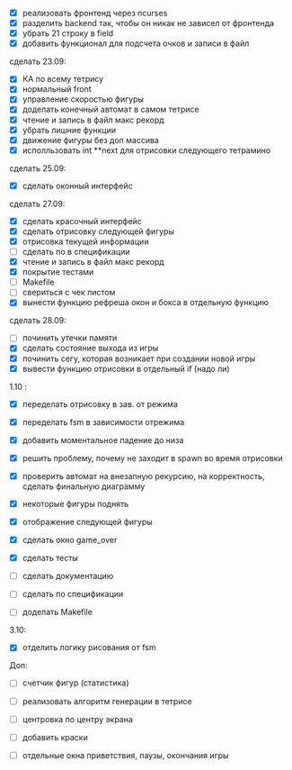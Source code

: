 - [x] реализовать фронтенд через ncurses
- [x] разделить backend так, чтобы он никак не зависел от фронтенда
- [x] убрать 21 строку в field
- [x] добавить функционал для подсчета очков и записи в файл 

сделать 23.09:
- [x] КА по всему тетрису
- [x] нормальный front
- [x] управление скоростью фигуры
- [x] доделать конечный автомат в самом тетрисе
- [x] чтение и запись в файл макс рекорд
- [x] убрать лишние функции
- [x] движение фигуры без доп массива
- [x] исполльзовать int **next для отрисовки следующего тетрамино

сделать 25.09:
- [x] сделать оконный интерфейс

сделать 27.09:
- [x] сделать красочный интерфейс
- [x] сделать отрисовку следующей фигуры
- [x] отрисовка текущей информации
- [ ] сделать по в спецификации
- [x] чтение и запись в файл макс рекорд
- [x] покрытие тестами
- [ ] Makefile
- [ ] свериться с чек листом
- [x] вынести функцию рефреша окон и бокса в отдельную функцию

сделать 28.09:
- [ ] починить утечки памяти
- [x] сделать состояние выхода из игры 
- [x] починить сегу, которая возникает при создании новой игры
- [x] вывести функцию отрисовки в отдельный if (надо ли)

1.10 :
- [x] переделать отрисовку в зав. от режима
- [x] переделать fsm в зависимости отрежима
- [x] добавить моментальное падение до низа 
- [x] решить проблему, почему не заходит в spawn во время отрисовки
- [x] проверить автомат на внезапную рекурсию, на корректность, сделать финальную диаграмму 
- [x] некоторые фигуры поднять
- [x] отображение следующей фигуры
- [x] сделать окно game_over
- [x] сделать тесты
- [ ] сделать документацию
- [ ] сделать по спецификации
- [ ] доделать Makefile


3.10:
- [x] отделить логику рисования от fsm

Доп:
- [ ] счетчик фигур (статистика)
- [ ] реализовать  алгоритм генерации в тетрисе
- [ ] центровка по центру экрана
- [ ] добавить краски
- [ ] отдельные окна приветствия, паузы, окончания игры
 
